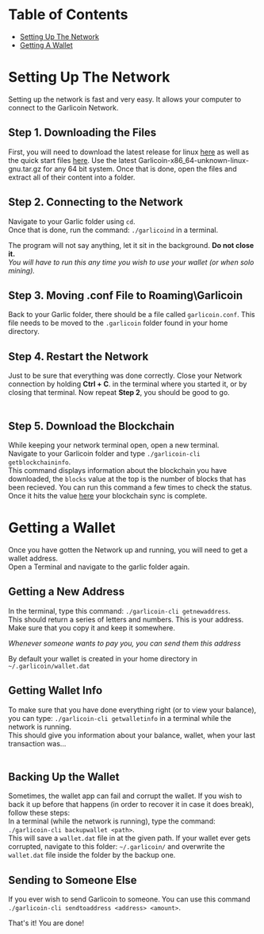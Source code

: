 # Table of Contents
- [Setting Up The Network](#setting-up-the-network)
- [Getting A Wallet](#getting-a-wallet)

# Setting Up The Network
Setting up the network is fast and very easy. It allows your computer to connect to the Garlicoin Network.

## Step 1. Downloading the Files
First, you will need to download the latest release for linux [here](https://github.com/GarlicoinOrg/Garlicoin/releases) as well as the quick start files [here](ROOT/files/wallet-nix.zip). 
Use the latest Garlicoin-x86_64-unknown-linux-gnu.tar.gz for any 64 bit system.
Once that is done, open the files and extract all of their content into a folder.  

## Step 2. Connecting to the Network
Navigate to your Garlic folder using `cd`.  
Once that is done, run the command: `./garlicoind` in a terminal.
<br>

The program will not say anything, let it sit in the background. **Do not close it.**  
*You will have to run this any time you wish to use your wallet (or when solo mining).*

## Step 3. Moving .conf File to Roaming\Garlicoin
Back to your Garlic folder, there should be a file called `garlicoin.conf`. This file needs to be moved to the `.garlicoin` folder found in your home directory.

## Step 4. Restart the Network
Just to be sure that everything was done correctly. Close your Network connection by holding **Ctrl + C**.   in the terminal where you started it, or by closing that terminal.
Now repeat **Step 2**, you should be good to go.  
<br>

## Step 5. Download the Blockchain
While keeping your network terminal open, open a new terminal.  
Navigate to your Garlicoin folder and type `./garlicoin-cli getblockchaininfo`.  
This command displays information about the blockchain you have downloaded, the `blocks` value at the top is the number of blocks that has been recieved. You can run this command a few times to check the status. Once it hits the value [here](https://garli.co.in/api/getblockcount) your blockchain sync is complete.

# Getting a Wallet
Once you have gotten the Network up and running, you will need to get a wallet address.  
Open a Terminal and navigate to the garlic folder again.

## Getting a New Address
In the terminal, type this command: `./garlicoin-cli getnewaddress`.  
This should return a series of letters and numbers. This is your address. Make sure that you copy it and keep it somewhere.

*Whenever someone wants to pay you, you can send them this address*

By default your wallet is created in your home directory in `~/.garlicoin/wallet.dat`

## Getting Wallet Info
To make sure that you have done everything right (or to view your balance), you can type: `./garlicoin-cli getwalletinfo` in a terminal while the network is running.  
This should give you information about your balance, wallet, when your last transaction was...  
<br>

## Backing Up the Wallet
Sometimes, the wallet app can fail and corrupt the wallet. If you wish to back it up before that happens (in order to recover it in case it does break), follow these steps:  
In a terminal (while the network is running), type the command: `./garlicoin-cli backupwallet <path>`.  
This will save a `wallet.dat` file in at the given path. If your wallet ever gets corrupted, navigate to this folder:
`~/.garlicoin/`
and overwrite the `wallet.dat` file inside the folder by the backup one.

## Sending to Someone Else
If you ever wish to send Garlicoin to someone. You can use this command `./garlicoin-cli sendtoaddress <address> <amount>`.

That's it! You are done!

